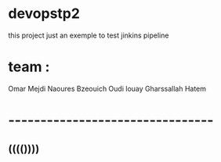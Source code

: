 # devopstp2
 this project just an exemple to test jinkins pipeline 
 
 # team : 
 Omar Mejdi 
 Naoures Bzeouich 
 Oudi louay 
 Gharssallah Hatem 

 # --------------------------------
 (((())))
 ----------------


 